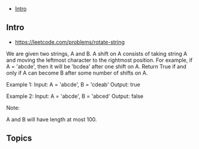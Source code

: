 - [Intro](#intro)

## Intro

- https://leetcode.com/problems/rotate-string

We are given two strings, A and B.
A shift on A consists of taking string A and moving the leftmost character to the rightmost position. For example, if A = 'abcde', then it will be 'bcdea' after one shift on A. Return True if and only if A can become B after some number of shifts on A.

Example 1:
Input: A = 'abcde', B = 'cdeab'
Output: true

Example 2:
Input: A = 'abcde', B = 'abced'
Output: false

Note:

A and B will have length at most 100.



## Topics



